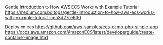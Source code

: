 Gentle Introduction to How AWS ECS Works with Example Tutorial
https://medium.com/boltops/gentle-introduction-to-how-aws-ecs-works-with-example-tutorial-cea3d27ce63d

Deploy on ecs
https://github.com/aws-samples/ecs-demo-php-simple-app
https://docs.aws.amazon.com/AmazonECS/latest/developerguide/create-container-image.html